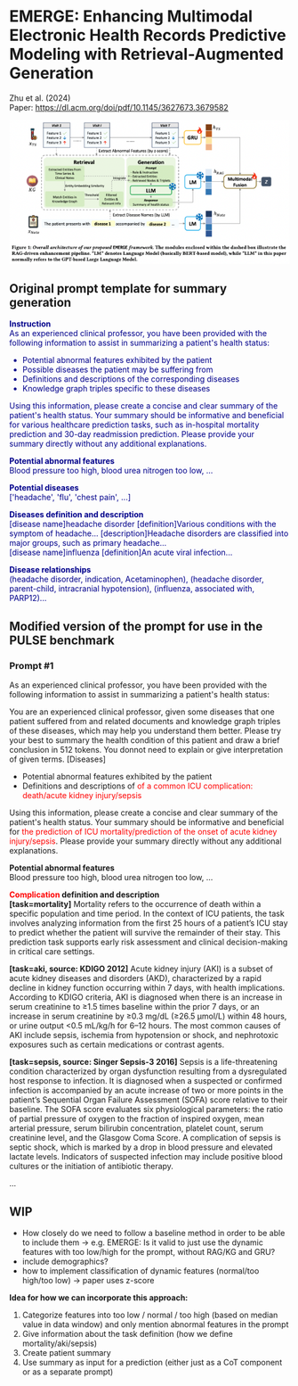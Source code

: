 # EMERGE: Enhancing Multimodal Electronic Health Records Predictive Modeling with Retrieval-Augmented Generation
Zhu et al. (2024)  
Paper: https://dl.acm.org/doi/pdf/10.1145/3627673.3679582

![EMERGE Overview](./zhu_2024c_emerge_overview.png)

## Original prompt template for summary generation

<div style="color:darkblue;">

**Instruction**  
As an experienced clinical professor, you have been provided with the following information to assist in summarizing a patient's health status:

- Potential abnormal features exhibited by the patient
- Possible diseases the patient may be suffering from
- Definitions and descriptions of the corresponding diseases
- Knowledge graph triples specific to these diseases

Using this information, please create a concise and clear summary of the patient's health status. Your summary should be informative and beneficial for various healthcare prediction tasks, such as in-hospital mortality prediction and 30-day readmission prediction. Please provide your summary directly without any additional explanations.

**Potential abnormal features**  
Blood pressure too high, blood urea nitrogen too low, ...

**Potential diseases**  
['headache', 'flu', 'chest pain', ...]

**Diseases definition and description**  
[disease name]headache disorder [definition]Various conditions with the symptom of headache... [description]Headache disorders are classified into major groups, such as primary headache...  
[disease name]influenza [definition]An acute viral infection...

**Disease relationships**  
(headache disorder, indication, Acetaminophen),
(headache disorder, parent-child, intracranial hypotension),
(influenza, associated with, PARP12)...

</div>

## Modified version of the prompt for use in the PULSE benchmark
### Prompt #1

As an experienced clinical professor, you have been provided with the following information to assist in summarizing a patient's health status:

You are an experienced clinical professor, given some diseases that one patient suffered from and related documents and knowledge graph triples of these diseases, which may help you understand them better. Please try your best to summary the health condition of this patient and draw a brief conclusion in 512 tokens. You donnot need to explain or give interpretation of given terms.
[Diseases]

- Potential abnormal features exhibited by the patient
- Definitions and descriptions of <span style="color:red;">of a common ICU complication: death/acute kidney injury/sepsis</span>

Using this information, please create a concise and clear summary of the patient's health status. Your summary should be informative and beneficial for <span style="color:red;"> the prediction of ICU mortality/prediction of the onset of acute kidney injury/sepsis</span>. Please provide your summary directly without any additional explanations. 

**Potential abnormal features**  
Blood pressure too high, blood urea nitrogen too low, ...

**<span style="color:red;">Complication</span> definition and description**  
**[task=mortality]** Mortality refers to the occurrence of death within a specific population and time period. In the context of ICU patients, the task involves analyzing information from the first 25 hours of a patient’s ICU stay to predict whether the patient will survive the remainder of their stay. This prediction task supports early risk assessment and clinical decision-making in critical care settings.

**[task=aki, source: KDIGO 2012]** Acute kidney injury (AKI) is a subset of acute kidney diseases and disorders (AKD), characterized by a rapid decline in kidney function occurring within 7 days, with health implications. According to KDIGO criteria, AKI is diagnosed when there is an increase in serum creatinine to ≥1.5 times baseline within the prior 7 days, or an increase in serum creatinine by ≥0.3 mg/dL (≥26.5 µmol/L) within 48 hours, or urine output <0.5 mL/kg/h for 6–12 hours. The most common causes of AKI include sepsis, ischemia from hypotension or shock, and nephrotoxic exposures such as certain medications or contrast agents.

**[task=sepsis, source: Singer Sepsis-3 2016]** Sepsis is a life-threatening condition characterized by organ dysfunction resulting from a dysregulated host response to infection. It is diagnosed when a suspected or confirmed infection is accompanied by an acute increase of two or more points in the patient’s Sequential Organ Failure Assessment (SOFA) score relative to their baseline. The SOFA score evaluates six physiological parameters: the ratio of partial pressure of oxygen to the fraction of inspired oxygen, mean arterial pressure, serum bilirubin concentration, platelet count, serum creatinine level, and the Glasgow Coma Score. A complication of sepsis is septic shock, which is marked by a drop in blood pressure and elevated lactate levels. Indicators of suspected infection may include positive blood cultures or the initiation of antibiotic therapy.



...

## WIP
- How closely do we need to follow a baseline method in order to be able to include them → e.g. EMERGE: Is it valid to just use the dynamic features with too low/high for the prompt, without RAG/KG and GRU?
- include demographics?
- how to implement classification of dynamic features (normal/too high/too low) -> paper uses z-score

**Idea for how we can incorporate this approach:**
1. Categorize features into too low / normal / too high (based on median value in data window) and only mention abnormal features in the prompt
2. Give information about the task definition (how we define mortality/aki/sepsis)
3. Create patient summary
4. Use summary as input for a prediction (either just as a CoT component or as a separate prompt)